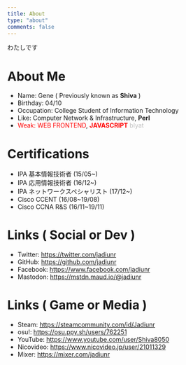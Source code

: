 ```yaml
---
title: About
type: "about"
comments: false
---
```


わたしです

# About Me

- Name: Gene ( Previously known as <span style="font-weight:bold">Shiva</span> )
- Birthday: 04/10
- Occupation: College Student of Information Technology
- Like: Computer Network & Infrastructure, <span style="font-weight:bold">Perl</span>
- <span style="color:red">Weak: WEB FRONTEND</span>, <span style="color:red;font-weight:bold">JAVASCRIPT</span> <span style="color:silver">blyat</span>

# Certifications

- IPA 基本情報技術者 (15/05~)
- IPA 応用情報技術者 (16/12~)
- IPA ネットワークスペシャリスト (17/12~)
- Cisco CCENT (16/08~19/08)
- Cisco CCNA R&S (16/11~19/11)

# Links ( Social or Dev )

- Twitter: https://twitter.com/jadiunr
- GitHub: https://github.com/jadiunr
- Facebook: https://www.facebook.com/jadiunr
- Mastodon: https://mstdn.maud.io/@jadiunr

# Links ( Game or Media )

- Steam: https://steamcommunity.com/id/Jadiunr
- osu!: https://osu.ppy.sh/users/762251
- YouTube: https://www.youtube.com/user/Shiva8050
- Nicovideo: https://www.nicovideo.jp/user/21011329
- Mixer: https://mixer.com/jadiunr
